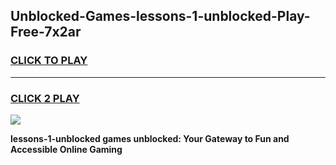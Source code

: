 
## Unblocked-Games-lessons-1-unblocked-Play-Free-7x2ar
<h3>
<a href="https://premium76.site?title=lessons-1-unblocked&ref=20M">CLICK TO PLAY</a></h3>
<hr>

<h3>
<a href="https://premium76.site?title=lessons-1-unblocked&ref=20M">CLICK 2 PLAY</a>
  
</h3>

<a href="https://premium76.site?title=lessons-1-unblocked&ref=19M"><img src="https://clearcache.store/games.png"></a>


**lessons-1-unblocked games unblocked: Your Gateway to Fun and Accessible Online Gaming**
